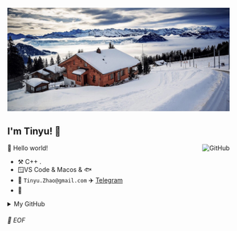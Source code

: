 ![banner](https://github.com/Tinyu-Zhao/Tinyu-Zhao/blob/main/IMG.jpg)

## I'm Tinyu! :wave:


<a href="https://github.com/Tinyu-Zhao"><img align="right" alt="GitHub" src="https://img.shields.io/badge/dynamic/json?logo=github&label=GitHub+Followers&labelColor=282c34&color=181717&query=%24.data.totalSubs&url=https%3A%2F%2Fapi.spencerwoo.com%2Fsubstats%2F%3Fsource%3Dgithub%26queryKey%3DTinyu-Zhao&longCache=true"/></a>

<!--

**Tinyu-Zhao/Tinyu-Zhao** is a ✨ _special_ ✨ repository because its `README.md` (this file) appears on your GitHub profile.

Here are some ideas to get you started:

- 🔭 I’m currently working on ...
- 🌱 I’m currently learning ...
- 👯 I’m looking to collaborate on ...
- 🤔 I’m looking for help with ...
- 💬 Ask me about ...
- 📫 How to reach me: ...
- 😄 Pronouns: ...
- ⚡ Fun fact: ...
-->

🎊 Hello world!

- :hammer_and_pick: C++ .
- 🪟VS Code & Macos & 🐟
- :email: `Tinyu.Zhao@gmail.com` :airplane: [Telegram](https://t.me/Tinyu_Chiu) 
- :peach:


<details>

<summary>My GitHub</summary>

![Tinyu's github stats](https://github-readme-stats.vercel.app/api?username=Tinyu-Zhao&show_icons=true&count_private=true&hide=stars&title_color=fff&icon_color=79ff97&text_color=9f9f9f&bg_color=151515)
</details>

###### 💾 EOF
